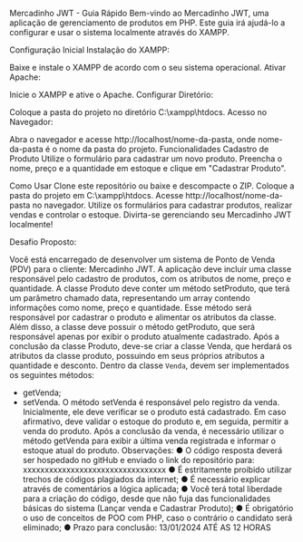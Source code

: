 Mercadinho JWT - Guia Rápido
Bem-vindo ao Mercadinho JWT, uma aplicação de gerenciamento de produtos em PHP. Este guia irá ajudá-lo a configurar e usar o sistema localmente através do XAMPP.

Configuração Inicial
Instalação do XAMPP:

Baixe e instale o XAMPP de acordo com o seu sistema operacional.
Ativar Apache:

Inicie o XAMPP e ative o Apache.
Configurar Diretório:

Coloque a pasta do projeto no diretório C:\xampp\htdocs\.
Acesso no Navegador:

Abra o navegador e acesse http://localhost/nome-da-pasta, onde nome-da-pasta é o nome da pasta do projeto.
Funcionalidades
Cadastro de Produto
Utilize o formulário  para cadastrar um novo produto. Preencha o nome, preço e a quantidade em estoque e clique em "Cadastrar Produto".


Como Usar
Clone este repositório ou baixe e descompacte o ZIP.
Coloque a pasta do projeto em C:\xampp\htdocs\.
Acesse http://localhost/nome-da-pasta no navegador.
Utilize os formulários para cadastrar produtos, realizar vendas e controlar o estoque.
Divirta-se gerenciando seu Mercadinho JWT localmente!



Desafio Proposto:

Você está encarregado de desenvolver um sistema de Ponto de Venda (PDV) para o
cliente: Mercadinho JWT. A aplicação deve incluir uma classe responsável pelo cadastro
de produtos, com os atributos de nome, preço e quantidade. A classe Produto deve
conter um método setProduto, que terá um parâmetro chamado data, representando
um array contendo informações como nome, preço e quantidade. Esse método será
responsável por cadastrar o produto e alimentar os atributos da classe. Além disso, a
classe deve possuir o método getProduto, que será responsável apenas por exibir o
produto atualmente cadastrado.
Após a conclusão da classe Produto, deve-se criar a classe Venda, que herdará os
atributos da classe produto, possuindo em seus próprios atributos a quantidade e
desconto.
Dentro da classe `Venda`, devem ser implementados os seguintes métodos:
- getVenda;
- setVenda.
O método setVenda é responsável pelo registro da venda. Inicialmente, ele deve
verificar se o produto está cadastrado. Em caso afirmativo, deve validar o estoque do
produto e, em seguida, permitir a venda do produto. Após a conclusão da venda, é
necessário utilizar o método getVenda para exibir a última venda registrada e informar o
estoque atual do produto.
Observações:
● O código resposta deverá ser hospedado no gitHub e enviado o link do repositório
para: xxxxxxxxxxxxxxxxxxxxxxxxxxxxxxxxx
● É estritamente proibido utilizar trechos de códigos plagiados da internet;
● É necessário explicar através de comentários a lógica aplicada;
● Você terá total liberdade para a criação do código, desde que não fuja das
funcionalidades básicas do sistema (Lançar venda e Cadastrar Produto);
● É obrigatório o uso de conceitos de POO com PHP, caso o contrário o candidato
será eliminado;
● Prazo para conclusão: 13/01/2024 ATÉ AS 12 HORAS



